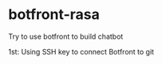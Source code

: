 # botfront-rasa
Try to use botfront to build chatbot

1st: Using SSH key to connect Botfront to git

